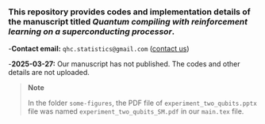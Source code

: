 ### This repository provides codes and implementation details of the manuscript titled *_Quantum compiling with reinforcement learning on a superconducting processor_*.

-**Contact email:** `qhc.statistics@gmail.com` ([contact us](mailto:qhc.statistics@gmail.com))

-**2025-03-27:** Our manuscript has not  published. The codes and other details are not uploaded.


> **Note**
>
> In the folder `some-figures`, the PDF file of `experiment_two_qubits.pptx` file was named `experiment_two_qubits_SM.pdf` in our `main.tex` file.
